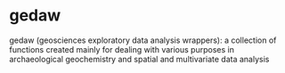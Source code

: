 # gedaw
gedaw (geosciences exploratory data analysis wrappers): a collection of functions created mainly for dealing with various purposes in archaeological geochemistry and spatial and multivariate data analysis
